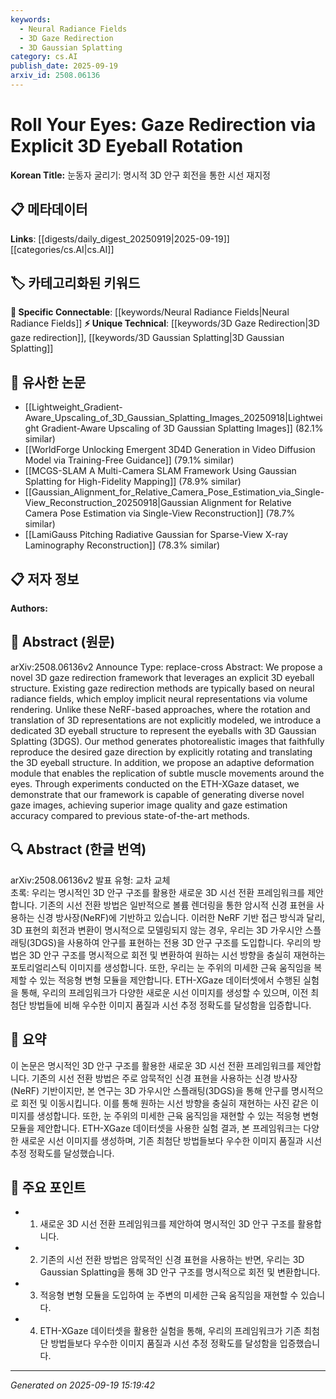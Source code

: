 ```yaml
---
keywords:
  - Neural Radiance Fields
  - 3D Gaze Redirection
  - 3D Gaussian Splatting
category: cs.AI
publish_date: 2025-09-19
arxiv_id: 2508.06136
---
```


<!-- KEYWORD_LINKING_METADATA:
{
  "processed_timestamp": "2025-09-22 21:26:47.505436",
  "vocabulary_version": "1.0",
  "selected_keywords": [
    "Neural Radiance Fields",
    "3D Gaze Redirection",
    "3D Gaussian Splatting"
  ],
  "rejected_keywords": [
    "Computer Vision"
  ],
  "similarity_scores": {
    "Neural Radiance Fields": 0.82,
    "3D Gaze Redirection": 0.78,
    "3D Gaussian Splatting": 0.75
  },
  "extraction_method": "AI_prompt_based",
  "budget_applied": true
}
-->


# Roll Your Eyes: Gaze Redirection via Explicit 3D Eyeball Rotation

**Korean Title:** 눈동자 굴리기: 명시적 3D 안구 회전을 통한 시선 재지정

## 📋 메타데이터

**Links**: [[digests/daily_digest_20250919|2025-09-19]]   [[categories/cs.AI|cs.AI]]

## 🏷️ 카테고리화된 키워드
**🔗 Specific Connectable**: [[keywords/Neural Radiance Fields|Neural Radiance Fields]]
**⚡ Unique Technical**: [[keywords/3D Gaze Redirection|3D gaze redirection]], [[keywords/3D Gaussian Splatting|3D Gaussian Splatting]]

## 🔗 유사한 논문
- [[Lightweight_Gradient-Aware_Upscaling_of_3D_Gaussian_Splatting_Images_20250918|Lightweight Gradient-Aware Upscaling of 3D Gaussian Splatting Images]] (82.1% similar)
- [[WorldForge Unlocking Emergent 3D4D Generation in Video Diffusion Model via Training-Free Guidance]] (79.1% similar)
- [[MCGS-SLAM A Multi-Camera SLAM Framework Using Gaussian Splatting for High-Fidelity Mapping]] (78.9% similar)
- [[Gaussian_Alignment_for_Relative_Camera_Pose_Estimation_via_Single-View_Reconstruction_20250918|Gaussian Alignment for Relative Camera Pose Estimation via Single-View Reconstruction]] (78.7% similar)
- [[LamiGauss Pitching Radiative Gaussian for Sparse-View X-ray Laminography Reconstruction]] (78.3% similar)

## 📋 저자 정보

**Authors:** 

## 📄 Abstract (원문)

arXiv:2508.06136v2 Announce Type: replace-cross 
Abstract: We propose a novel 3D gaze redirection framework that leverages an explicit 3D eyeball structure. Existing gaze redirection methods are typically based on neural radiance fields, which employ implicit neural representations via volume rendering. Unlike these NeRF-based approaches, where the rotation and translation of 3D representations are not explicitly modeled, we introduce a dedicated 3D eyeball structure to represent the eyeballs with 3D Gaussian Splatting (3DGS). Our method generates photorealistic images that faithfully reproduce the desired gaze direction by explicitly rotating and translating the 3D eyeball structure. In addition, we propose an adaptive deformation module that enables the replication of subtle muscle movements around the eyes. Through experiments conducted on the ETH-XGaze dataset, we demonstrate that our framework is capable of generating diverse novel gaze images, achieving superior image quality and gaze estimation accuracy compared to previous state-of-the-art methods.

## 🔍 Abstract (한글 번역)

arXiv:2508.06136v2 발표 유형: 교차 교체  
초록: 우리는 명시적인 3D 안구 구조를 활용한 새로운 3D 시선 전환 프레임워크를 제안합니다. 기존의 시선 전환 방법은 일반적으로 볼륨 렌더링을 통한 암시적 신경 표현을 사용하는 신경 방사장(NeRF)에 기반하고 있습니다. 이러한 NeRF 기반 접근 방식과 달리, 3D 표현의 회전과 변환이 명시적으로 모델링되지 않는 경우, 우리는 3D 가우시안 스플래팅(3DGS)을 사용하여 안구를 표현하는 전용 3D 안구 구조를 도입합니다. 우리의 방법은 3D 안구 구조를 명시적으로 회전 및 변환하여 원하는 시선 방향을 충실히 재현하는 포토리얼리스틱 이미지를 생성합니다. 또한, 우리는 눈 주위의 미세한 근육 움직임을 복제할 수 있는 적응형 변형 모듈을 제안합니다. ETH-XGaze 데이터셋에서 수행된 실험을 통해, 우리의 프레임워크가 다양한 새로운 시선 이미지를 생성할 수 있으며, 이전 최첨단 방법들에 비해 우수한 이미지 품질과 시선 추정 정확도를 달성함을 입증합니다.

## 📝 요약

이 논문은 명시적인 3D 안구 구조를 활용한 새로운 3D 시선 전환 프레임워크를 제안합니다. 기존의 시선 전환 방법은 주로 암묵적인 신경 표현을 사용하는 신경 방사장(NeRF) 기반이지만, 본 연구는 3D 가우시안 스플래팅(3DGS)을 통해 안구를 명시적으로 회전 및 이동시킵니다. 이를 통해 원하는 시선 방향을 충실히 재현하는 사진 같은 이미지를 생성합니다. 또한, 눈 주위의 미세한 근육 움직임을 재현할 수 있는 적응형 변형 모듈을 제안합니다. ETH-XGaze 데이터셋을 사용한 실험 결과, 본 프레임워크는 다양한 새로운 시선 이미지를 생성하며, 기존 최첨단 방법들보다 우수한 이미지 품질과 시선 추정 정확도를 달성했습니다.

## 🎯 주요 포인트

- 1. 새로운 3D 시선 전환 프레임워크를 제안하여 명시적인 3D 안구 구조를 활용합니다.

- 2. 기존의 시선 전환 방법은 암묵적인 신경 표현을 사용하는 반면, 우리는 3D Gaussian Splatting을 통해 3D 안구 구조를 명시적으로 회전 및 변환합니다.

- 3. 적응형 변형 모듈을 도입하여 눈 주변의 미세한 근육 움직임을 재현할 수 있습니다.

- 4. ETH-XGaze 데이터셋을 활용한 실험을 통해, 우리의 프레임워크가 기존 최첨단 방법들보다 우수한 이미지 품질과 시선 추정 정확도를 달성함을 입증했습니다.

---

*Generated on 2025-09-19 15:19:42*
